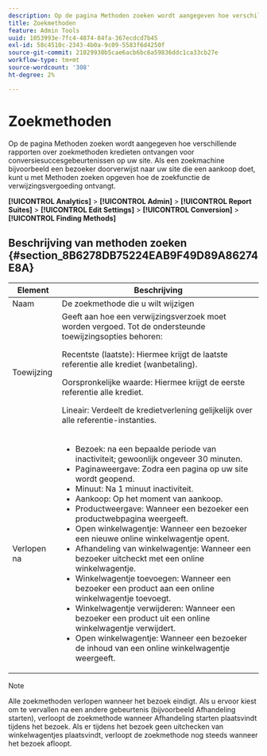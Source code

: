 ```yaml
---
description: Op de pagina Methoden zoeken wordt aangegeven hoe verschillende rapporten over zoekmethoden kredieten ontvangen voor conversiesuccesgebeurtenissen op uw site. Als een zoekmachine bijvoorbeeld een bezoeker doorverwijst naar uw site die een aankoop doet, kunt u met Methoden zoeken opgeven hoe het zoekprogramma krediet voor de doorverwijzing ontvangt.
title: Zoekmethoden
feature: Admin Tools
uuid: 1053993e-7fc4-4874-84fa-367ecdcd7b45
exl-id: 58c4510c-2343-4b0a-9c09-5583f6d4250f
source-git-commit: 21029930b5cae6acb6bc6a59836ddc1ca33cb27e
workflow-type: tm+mt
source-wordcount: '308'
ht-degree: 2%

---
```


# Zoekmethoden

Op de pagina Methoden zoeken wordt aangegeven hoe verschillende rapporten over zoekmethoden kredieten ontvangen voor conversiesuccesgebeurtenissen op uw site. Als een zoekmachine bijvoorbeeld een bezoeker doorverwijst naar uw site die een aankoop doet, kunt u met Methoden zoeken opgeven hoe de zoekfunctie de verwijzingsvergoeding ontvangt.

**[!UICONTROL Analytics]** > **[!UICONTROL Admin]** > **[!UICONTROL Report Suites]** > **[!UICONTROL Edit Settings]** > **[!UICONTROL Conversion]** > **[!UICONTROL Finding Methods]**

## Beschrijving van methoden zoeken {#section_8B6278DB75224EAB9F49D89A86274E8A}

<table id="table_8ABC1C9BD63F419082E4C4C69E401526"> 
 <thead> 
  <tr> 
   <th colname="col1" class="entry"> Element </th> 
   <th colname="col2" class="entry"> Beschrijving </th> 
  </tr> 
 </thead>
 <tbody> 
  <tr> 
   <td colname="col1"> Naam </td> 
   <td colname="col2"> De zoekmethode die u wilt wijzigen </td> 
  </tr> 
  <tr> 
   <td colname="col1"> Toewijzing </td> 
   <td colname="col2"> Geeft aan hoe een verwijzingsverzoek moet worden vergoed. Tot de ondersteunde toewijzingsopties behoren: <p> <span class="uicontrol"> Recentste (laatste): </span> Hiermee krijgt de laatste referentie alle krediet (wanbetaling). </p> <p> <span class="uicontrol"> Oorspronkelijke waarde: </span> Hiermee krijgt de eerste referentie alle krediet. </p> <p> <span class="uicontrol"> Lineair: </span>Verdeelt de kredietverlening gelijkelijk over alle referentie-instanties. </p> </td> 
  </tr> 
  <tr> 
   <td colname="col1"> Verlopen na </td> 
   <td colname="col2"> 
    <ul id="ul_95EB224CAD164E9997B148E08AFA5F9B"> 
     <li id="li_C240460C21E14AA498D2EA62B9354710"> <span class="uicontrol"> Bezoek: </span> na een bepaalde periode van inactiviteit; gewoonlijk ongeveer 30 minuten. </li> 
     <li id="li_A3AE5438919E44B68DF99BEEA60C44EE"> <span class="uicontrol"> Paginaweergave: </span> Zodra een pagina op uw site wordt geopend. </li> 
     <li id="li_D5E20FEF313E4C5B99E7097CA175761A"> <span class="uicontrol"> Minuut: </span> Na 1 minuut inactiviteit. </li> 
     <li id="li_7315AA3EDDBB47A2BEA3C173881378A1"> <span class="uicontrol"> Aankoop: </span> Op het moment van aankoop. </li> 
     <li id="li_C0CF07581654472C9C9EC944E6F18164"> <span class="uicontrol"> Productweergave: </span> Wanneer een bezoeker een productwebpagina weergeeft. </li> 
     <li id="li_A1B04065150B407491D2EC78EC0DBDF5"> <span class="uicontrol"> Open winkelwagentje: </span> Wanneer een bezoeker een nieuwe online winkelwagentje opent. </li> 
     <li id="li_2AA50C6B9CB14500B67909CDF2AA700C"> <span class="uicontrol"> Afhandeling van winkelwagentje: </span> Wanneer een bezoeker uitcheckt met een online winkelwagentje. </li> 
     <li id="li_F58CE6FB8DCE4BE4927FFCB35A6D8E31"> <span class="uicontrol"> Winkelwagentje toevoegen: </span> Wanneer een bezoeker een product aan een online winkelwagentje toevoegt. </li> 
     <li id="li_AD7C846F46604FC48E0919ACB7515E14"> <span class="uicontrol"> Winkelwagentje verwijderen: </span> Wanneer een bezoeker een product uit een online winkelwagentje verwijdert. </li> 
     <li id="li_EB66E0563F564C9F985BE922DABD0A56"> <span class="uicontrol"> Open winkelwagentje: </span> Wanneer een bezoeker de inhoud van een online winkelwagentje weergeeft. </li> 
    </ul> </td> 
  </tr> 
 </tbody> 
</table>

>[!NOTE]
>
>Alle zoekmethoden verlopen wanneer het bezoek eindigt. Als u ervoor kiest om te vervallen na een andere gebeurtenis (bijvoorbeeld Afhandeling starten), verloopt de zoekmethode wanneer Afhandeling starten plaatsvindt tijdens het bezoek. Als er tijdens het bezoek geen uitchecken van winkelwagentjes plaatsvindt, verloopt de zoekmethode nog steeds wanneer het bezoek afloopt.
